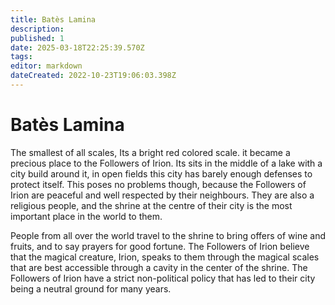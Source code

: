 ```yaml
---
title: Batès Lamina
description: 
published: 1
date: 2025-03-18T22:25:39.570Z
tags: 
editor: markdown
dateCreated: 2022-10-23T19:06:03.398Z
---
```


# Batès Lamina
The smallest of all scales, Its a bright red colored scale. it became a precious place to the Followers of Irion. Its sits in the middle of a lake with a city build around it, in open fields this city has barely enough defenses to protect itself. This poses no problems though, because the Followers of Irion  are peaceful and well respected by their neighbours. They are also a religious people, and the shrine at the centre of their city is the most important place in the world to them.

People from all over the world travel to the shrine to bring offers of wine and fruits, and to say prayers for good fortune. The Followers of Irion believe that the magical creature, Irion, speaks to them through the magical scales that are best accessible through a cavity in the center of the shrine. The Followers of Irion have a strict non-political policy that has led to their city being a neutral ground for many years.